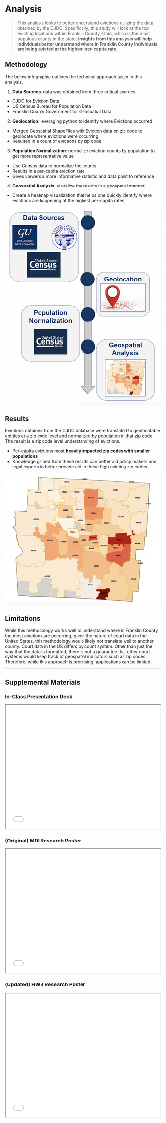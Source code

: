 # Analysis

>  This analysis looks to better understand evictions utilizing
the data obtained by the CJDC. Specifically, this study will
look at the top evicting locations within Franklin County, Ohio,
which is the most populous county in the state. **Insights from
this analysis will help individuals better understand
where in Franklin County individuals are being evicted at
the highest per-capita rate.**

## Methodology
The below infographic outlines the technical approach taken in this analysis. 


1. **Data Sources**: data was obtained from three critical sources 
  - CJDC for Eviction Data
  - US Census Bureau for Population Data 
  - Franklin County Government for Geospatial Data
  
2. **Geolocation**: leveraging python to identify where Evictions occurred
  - Merged Geospatial ShapeFiles with Eviction data on zip code to geolocate where evictions were occurring
  - Resulted in a count of evictions by zip code 
3. **Population Normalization**: normalize eviction counts by population to get more representative value
  - Use Census data to normalize the counts 
  - Results in a per-capita eviction rate 
  - Gives viewers a more informative statistic and data point to reference 
4. **Geospatial Analysis**: visualize the results in a geospatial manner
  - Create a heatmap visualization that helps one quickly identify where evictions are happening at the highest per-capita rates

![alt text](method.png)


## Results
Evictions obtained from the CJDC database were translated to geolocatable entities at a zip code level and normalized by population in that zip code. The result is a zip code level understanding of evictions. 

- Per-capita evictions most **heavily impacted zip codes with smaller populations**
- Knowledge gained from these results can better aid policy makers and legal experts to better provide aid to these high evicting zip codes

![alt text](analysis.png)

## Limitations
While this methodology works well to understand where in
Franklin County the most evictions are occurring, given the
nature of court data in the United States, this methodology
would likely not translate well to another county. Court data in
the US differs by count system. Other than just the way that
the data is formatted, there is not a guarantee that other court
systems would keep track of geospatial indicators such as zip
codes. Therefore, while this approach is promising,
applications can be limited.

---
## Supplemental Materials
### In-Class Presentation Deck
<iframe src="ANLY 599 HW3 Deliverable.pdf" width="500" height="400"></iframe>

### (Original) MDI Research Poster
<iframe src="MDIScholars_Farris_ResearchPosterTemplateFall2022.pdf" width="500" height="400"></iframe>

### (Updated) HW3 Research Poster
<iframe src="hw3.pdf" width="500" height="400"></iframe>
